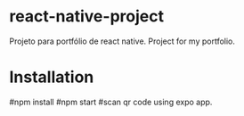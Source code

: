 # react-native-project
Projeto para portfólio de react native.
Project for my portfolio.

# Installation 
#npm install
#npm start
#scan qr code using expo app.
